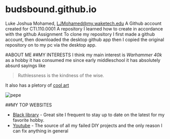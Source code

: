 # budsbound.github.io
Luke Joshua Mohamed, LJMohamed@my.waketech.edu
A Github account created for CTI.110.0001
A repository I learned how to create in accordance with the github Assignment
To clone my repository I first made a github account, then downloaded the desktop github app then I copied the
original repository on to my pc via the desktop app.

#ABOUT ME
##MY INTERESTS
I think my main interest is *Warhammer 40k* as a hobby it has consumed me since early middleschool
it has absolutely absurd sayings like
>Ruthlessness is the kindness of the wise.

It also has a pletory of [cool art](https://static.posters.cz/image/1300/affiches-et-posters/warhammer-40k-the-battle-of-baal-i100441.jpg)

![pepe](https://news-cdn.softpedia.com/images/news2/blizzard-is-forcing-overwatch-players-to-drop-pepe-the-frog-meme-520340-2.jpg)

##MY TOP WEBSITES
- [Black library](https://www.blacklibrary.com/) - Great site I frequent to stay up to date
on the latest for my favorite hobby.
- [Youtube](https://www.youtube.com/) - The source of all my failed DIY projects and the
only reason I can fix anything in general
